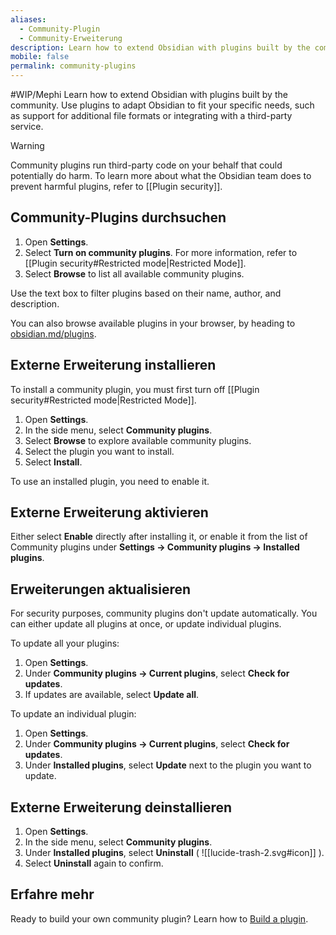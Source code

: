 ```yaml
---
aliases:
  - Community-Plugin
  - Community-Erweiterung
description: Learn how to extend Obsidian with plugins built by the community.
mobile: false
permalink: community-plugins
---
```

#WIP/Mephi 
Learn how to extend Obsidian with plugins built by the community. Use plugins to adapt Obsidian to fit your specific needs, such as support for additional file formats or integrating with a third-party service.

> [!warning]
> Community plugins run third-party code on your behalf that could potentially do harm. To learn more about what the Obsidian team does to prevent harmful plugins, refer to [[Plugin security]].

## Community-Plugins durchsuchen

1. Open **Settings**.
2. Select **Turn on community plugins**. For more information, refer to [[Plugin security#Restricted mode|Restricted Mode]].
3. Select **Browse** to list all available community plugins.

Use the text box to filter plugins based on their name, author, and description.

You can also browse available plugins in your browser, by heading to [obsidian.md/plugins](https://obsidian.md/plugins).

## Externe Erweiterung installieren

To install a community plugin, you must first turn off [[Plugin security#Restricted mode|Restricted Mode]].

1. Open **Settings**.
2. In the side menu, select **Community plugins**.
3. Select **Browse** to explore available community plugins.
4. Select the plugin you want to install.
5. Select **Install**.

To use an installed plugin, you need to enable it.

## Externe Erweiterung aktivieren

Either select **Enable** directly after installing it, or enable it from the list of Community plugins under **Settings → Community plugins → Installed plugins**.

## Erweiterungen aktualisieren

For security purposes, community plugins don't update automatically. You can either update all plugins at once, or update individual plugins.

To update all your plugins:

1. Open **Settings**.
2. Under **Community plugins → Current plugins**, select **Check for updates**.
3. If updates are available, select **Update all**.

To update an individual plugin:

1. Open **Settings**.
2. Under **Community plugins → Current plugins**, select **Check for updates**.
3. Under **Installed plugins**, select **Update** next to the plugin you want to update.

## Externe Erweiterung deinstallieren

1. Open **Settings**.
2. In the side menu, select **Community plugins**.
3. Under **Installed plugins**, select **Uninstall** ( ![[lucide-trash-2.svg#icon]] ).
4. Select **Uninstall** again to confirm.

## Erfahre mehr

Ready to build your own community plugin? Learn how to [Build a plugin](https://docs.obsidian.md/Plugins/Getting+started/Build+a+plugin).
